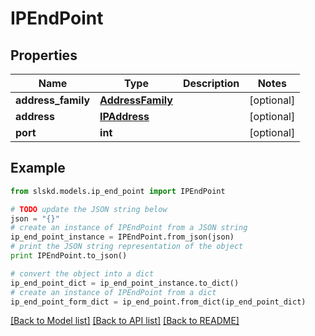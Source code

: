 # IPEndPoint


## Properties
Name | Type | Description | Notes
------------ | ------------- | ------------- | -------------
**address_family** | [**AddressFamily**](AddressFamily.md) |  | [optional]
**address** | [**IPAddress**](IPAddress.md) |  | [optional]
**port** | **int** |  | [optional]

## Example

```python
from slskd.models.ip_end_point import IPEndPoint

# TODO update the JSON string below
json = "{}"
# create an instance of IPEndPoint from a JSON string
ip_end_point_instance = IPEndPoint.from_json(json)
# print the JSON string representation of the object
print IPEndPoint.to_json()

# convert the object into a dict
ip_end_point_dict = ip_end_point_instance.to_dict()
# create an instance of IPEndPoint from a dict
ip_end_point_form_dict = ip_end_point.from_dict(ip_end_point_dict)
```
[[Back to Model list]](../README.md#documentation-for-models) [[Back to API list]](../README.md#documentation-for-api-endpoints) [[Back to README]](../README.md)
